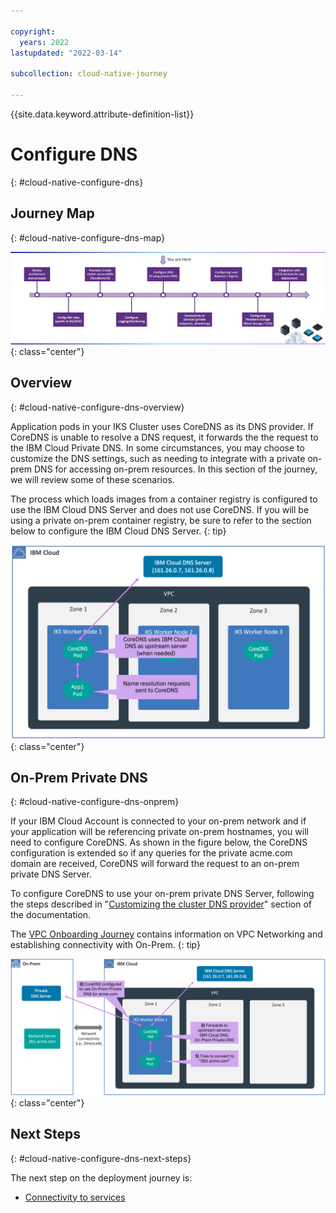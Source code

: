 ```yaml
---

copyright:
  years: 2022
lastupdated: "2022-03-14"

subcollection: cloud-native-journey

---
```


{{site.data.keyword.attribute-definition-list}}

# Configure DNS
{: #cloud-native-configure-dns}

## Journey Map
{: #cloud-native-configure-dns-map}

![Architecture](images/dns/journey-map.png){: class="center"}



## Overview 
{: #cloud-native-configure-dns-overview}

Application pods in your IKS Cluster uses CoreDNS as its DNS provider. If CoreDNS is unable to resolve a DNS request, it forwards the the request to the IBM Cloud Private DNS. In some circumstances, you may choose to customize the DNS settings, such as needing to integrate with a private on-prem DNS for accessing on-prem resources. In this section of the journey, we will review some of these scenarios.

The process which loads images from a container registry is configured to use the IBM Cloud DNS Server and does not use CoreDNS. If you will be using a private on-prem container registry, be sure to refer to the section below to configure the IBM Cloud DNS Server.
{: tip}

![Architecture](images/dns/dns1.png){: class="center"}



## On-Prem Private DNS 
{: #cloud-native-configure-dns-onprem}

If your IBM Cloud Account is connected to your on-prem network and if your application will be referencing private on-prem hostnames, you will need to configure CoreDNS. As shown in the figure below, the CoreDNS configuration is extended so if any queries for the private acme.com domain are received, CoreDNS will forward the request to an on-prem private DNS Server. 

To configure CoreDNS to use your on-prem private DNS Server, following the steps described in "[Customizing the cluster DNS provider](https://{DomainName}/docs/containers?topic=containers-cluster_dns#dns_customize)" section of the documentation.

The [VPC Onboarding Journey](/docs/vpc-journey) contains information on VPC Networking and establishing connectivity with On-Prem.
{: tip}

![Architecture](images/dns/dns2.png){: class="center"}

## Next Steps
{: #cloud-native-configure-dns-next-steps}

The next step on the deployment journey is:
* [Connectivity to services](/docs/cloud-native-journey?topic=cloud-native-journey-cloud-native-service-connectivity)

